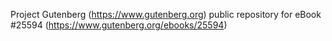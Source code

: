 Project Gutenberg (https://www.gutenberg.org) public repository for eBook #25594 (https://www.gutenberg.org/ebooks/25594)
